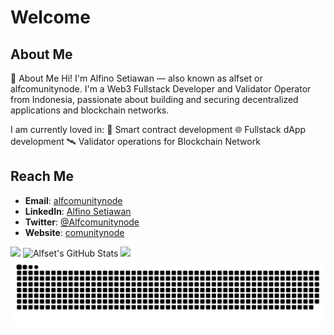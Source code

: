 # Welcome

## About Me

👋 About Me
Hi! I'm Alfino Setiawan — also known as alfset or alfcomunitynode. I'm a Web3 Fullstack Developer and Validator Operator from Indonesia, passionate about building and securing decentralized applications and blockchain networks.

I am  currently loved in:
🔐 Smart contract development
🌐 Fullstack dApp development
🛰️ Validator operations for Blockchain Network
## Reach Me

- **Email**: [alfcomunitynode](mailto:alf@comunitynode.my.id)
- **LinkedIn**: [Alfino Setiawan](https://www.linkedin.com/in/Alfinosetiawan)
- **Twitter**: [@Alfcomunitynode](https://twitter.com/alfcomunitynode)
- **Website**: [comunitynode](https://www.comunitynode.my.id)

<img src="https://github-profile-trophy.vercel.app/?username=alfset" />
<img src="https://github-readme-stats.vercel.app/api?username=Alfset&theme=default&show_icons=true&hide_border=true&count_private=true" alt="Alfset's GitHub Stats" />
<img src="https://github-readme-streak-stats.herokuapp.com/?user=alfset" />
<img src="https://github.com/Platane/snk/raw/output/github-contribution-grid-snake.svg" />
